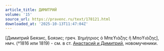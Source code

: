```yaml
---
article_title: ДИМИТРИЙ
volume: '15'
source_url: https://pravenc.ru/text/178121.html
downloaded_at: '2025-10-13T11:47:04Z'
---
```


[Димитрий Беязис, Боязис; греч. Ϫημήτριος ὁ Μπεϒιάζης ἢ Μποϒιάζης], нмч. (†1816 или 1819) - см. в ст. [Анастасий и Димитрий](<https://pravenc.ru/text/Анастасий и Димитрий.html>), новомученики.
